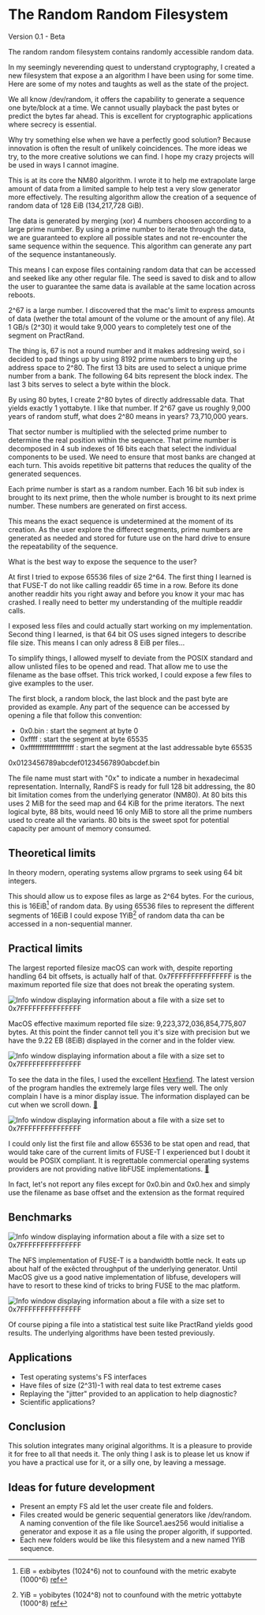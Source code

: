 # The Random Random Filesystem

Version 0.1 - Beta

The random random filesystem contains randomly accessible random data.

In my seemingly neverending quest to understand cryptography, I created a new filesystem that expose a an algorithm I have been using for some time. Here are some of my notes and taughts as well as the state of the project.

We all know /dev/random, it offers the capability to generate a sequence one byte/block at a time. We cannot usually playback the past bytes or predict the bytes far ahead. This is excellent for cryptographic applications where secrecy is essential. 

Why try something else when we have a perfectly good solution? Because innovation is often the result of unlikely coincidences. The more ideas we try, to the more creative solutions we can find. I hope my crazy projects will be used in ways I cannot imagine.

This is at its core the NM80 algorithm. I wrote it to help me extrapolate large amount of data from a limited sample to help test a very slow generator more effectively. The resulting algorithm allow the creation of a sequence of random data of 128 EiB (134,217,728 GiB).

The data is generated by merging (xor) 4 numbers choosen according to a large prime number. By using a prime number to iterate through the data, we are guaranteed to explore all possible states and not re-encounter the same sequence within the sequence. This algorithm can generate any part of the sequence instantaneously. 

This means I can expose files containing random data that can be accessed and seeked like any other regular file. The seed is saved to disk and to allow the user to guarantee the same data is available at the same location across reboots.

2^67 is a large number. I discovered that the mac's limit to express amounts of data (wether the total amount of the volume or the amount of any file). At 1 GB/s (2^30) it would take 9,000 years to completely test one of the segment on PractRand.

The thing is, 67 is not a round number and it makes addresing weird, so i decided to pad things up by using 8192 prime numbers to bring up the address space to 2^80. The first 13 bits are used to select a unique prime number from a bank. The following 64 bits represent the block index. The last 3 bits serves to select a byte within the block.

By using 80 bytes, I create 2^80 bytes of directly addressable data. That yields exactly 1 yottabyte. I like that number. If 2^67 gave us roughly 9,000 years of random stuff, what does 2^80 means in years? 73,710,000 years.

That sector number is multiplied with the selected prime number to determine the real position within the sequence. That prime number is decomposed in 4 sub indexes of 16 bits each that select the individual components to be used. We need to ensure that most banks are changed at each turn. This avoids repetitive bit patterns that reduces the quality of the generated sequences. 

Each prime number is start as a random number. Each 16 bit sub index is brought to its next prime, then the whole number is brought to its next prime number. These numbers are generated on first access. 

This means the exact sequence is undetermined at the moment of its creation. As the user explore the differect segments, prime numbers are generated as needed and stored for future use on the hard drive to ensure the repeatability of the sequence.

What is the best way to expose the sequence to the user?

At first I tried to expose 65536 files of size 2^64. The first thing I learned is that FUSE-T do not like calling readdir 65 time in a row. Before its done another readdir hits you right away and before you know it your mac has crashed. I really need to better my understanding of the multiple readdir calls.

I exposed less files and could actually start working on my implementation. Second thing I learned, is that 64 bit OS uses signed integers to describe file size. This means I can only adress 8 EiB per files... 

To simplify things, I allowed myself to deviate from the POSIX standard and allow unlisted files to be opened and read. That allow me to use the filename as the base offset. This trick worked, I could expose a few files to give examples to the user. 

The first block, a random block, the last block and the past byte are provided as example. Any part of the sequence can be accessed by opening a file that follow this convention:

- 0x0.bin : start the segment at byte 0
- 0xffff : start the segment at byte 65535
- 0xffffffffffffffffffff : start the segment at the last addressable byte 65535

0x0123456789abcdef01234567890abcdef.bin

The file name must start with "0x" to indicate a number in hexadecimal representation. Internally, RandFS is ready for full 128 bit addressing, the 80 bit limitation comes from the underlying generator (NM80). At 80 bits this uses 2 MiB for the seed map and 64 KiB for the prime iterators. The next logical byte, 88 bits, would need 16 only MiB to store all the prime numbers used to create all the variants. 80 bits is the sweet spot for potential capacity per amount of memory consumed. 

## Theoretical limits

In theory modern, operating systems allow prgrams to seek using 64 bit integers.

This should allow us to expose files as large as 2^64 bytes. For the curious, this is 16EiB[^1] of random data. By using 65536 files to represent the different segments of 16EiB I could expose 1YiB[^2] of random data tha can be accessed in a non-sequential manner.

## Practical limits

The largest reported filesize macOS can work with, despite reporting handling 64 bit offsets, is actually half of that. 0x7FFFFFFFFFFFFFFF is the maximum reported file size that does not break the operating system.

![Info window displaying information about a file with a size set to 0x7FFFFFFFFFFFFFFF](img/info.png)

MacOS effective maximum reported file size: 9,223,372,036,854,775,807 bytes. At this point the finder cannot tell you it's size with precision but we have the 9.22 EB (8EiB) displayed in the corner and in the folder view.

![Info window displaying information about a file with a size set to 0x7FFFFFFFFFFFFFFF](img/finder.png)

To see the data in the files, I used the excellent [Hexfiend](https://hexfiend.com). The latest version of the program handles the extremely large files very well. The only complain I have is a minor display issue. The information displayed can be cut when we scroll down. [🐞](https://github.com/HexFiend/HexFiend/issues/488)

![Info window displaying information about a file with a size set to 0x7FFFFFFFFFFFFFFF](img/hexfiend.png)

I could only list the first file and allow 65536 to be stat open and read, that would take care of the current limits of FUSE-T I experienced but I doubt it would be POSIX compliant. It is regrettable commercial operating systems providers are not providing native libFUSE implementations. [🐜](https://github.com/macos-fuse-t/fuse-t/issues/63)

In fact, let's not report any files except for 0x0.bin and 0x0.hex and simply use the filename as base offset and the extension as the format required

## Benchmarks

![Info window displaying information about a file with a size set to 0x7FFFFFFFFFFFFFFF](img/Speed.png)

The NFS implementation of FUSE-T is a bandwidth bottle neck. It eats up about half of the exêcted throughput of the underlying generator. Until MacOS give us a good native implementation of libfuse, developers will have to resort to these kind of tricks to bring FUSE to the mac platform.

![Info window displaying information about a file with a size set to 0x7FFFFFFFFFFFFFFF](img/Quality.png)

Of course piping a file into a statistical test suite like PractRand yields good results. The underlying algorithms have been tested previously.

## Applications

- Test operating systems's FS interfaces
- Have files of size (2^31)-1 with real data to test extreme cases
- Replaying the "jitter" provided to an application to help diagnostic?
- Scientific applications?

## Conclusion

This solution integrates many original algorithms. It is a pleasure to provide it for free to all that needs it. The only thing I ask is to please let us know if you have a practical use for it, or a silly one, by leaving a message.

## Ideas for future development

- Present an empty FS ald let the user create file and folders.
- Files created would be generic sequential generators like /dev/random. A naming convention of the file like Source1.aes256 would initialise a generator and expose it as a file using the proper algorith, if supported.
- Each new folders would be like this filesystem and a new named 1YiB sequence.

[^1]: EiB = exbibytes (1024^6) not to counfound with the metric exabyte (1000^6) [ref](https://en.wikipedia.org/wiki/Byte#Multiple-byte_units)

[^2]: YiB = yobibytes (1024^8) not to counfound with the metric yottabyte (1000^8) [ref](https://en.wikipedia.org/wiki/Byte#Multiple-byte_units)

